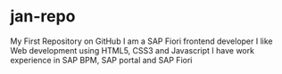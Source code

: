 # jan-repo
My First Repository on GitHub
I am a SAP Fiori frontend developer
I like Web development using HTML5, CSS3 and Javascript
I have work experience in SAP BPM, SAP portal and SAP Fiori 
